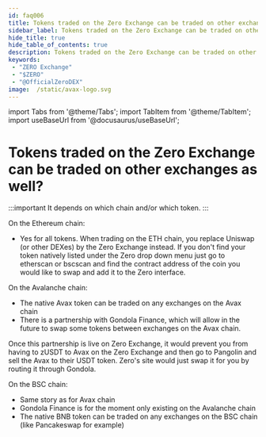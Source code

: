 ```yaml
---
id: faq006
title: Tokens traded on the Zero Exchange can be traded on other exchanges as well?
sidebar_label: Tokens traded on the Zero Exchange can be traded on other exchanges as well?
hide_title: true
hide_table_of_contents: true
description: Tokens traded on the Zero Exchange can be traded on other exchanges as well?
keywords:
 - "ZERO Exchange"
 - "$ZERO"
 - "@OfficialZeroDEX"
image:  /static/avax-logo.svg
---
```


import Tabs from '@theme/Tabs';
import TabItem from '@theme/TabItem';
import useBaseUrl from '@docusaurus/useBaseUrl';

# Tokens traded on the Zero Exchange can be traded on other exchanges as well?

:::important
It depends on which chain and/or which token.
:::

On the Ethereum chain:
* Yes for all tokens. When trading on the ETH chain, you replace Uniswap (or other DEXes) by the Zero Exchange instead. If you don't find your token natively listed under the Zero drop down menu just go to etherscan or bscscan and find the contract address of the coin you would like to swap and add it to the Zero interface.


On the Avalanche chain:
* The native Avax token can be traded on any exchanges on the Avax chain
* There is a partnership with Gondola Finance, which will allow in the future to swap some tokens between exchanges on the Avax chain.  

Once this partnership is live on Zero Exchange, it would prevent you from having to zUSDT to Avax on the Zero Exchange and then go to Pangolin and sell the Avax to their USDT token. Zero's site would just swap it for you by routing it through Gondola.


On the BSC chain:
* Same story as for Avax chain
* Gondola Finance is for the moment only existing on the Avalanche chain
* The native BNB token can be traded on any exchanges on the BSC chain (like Pancakeswap for example)
